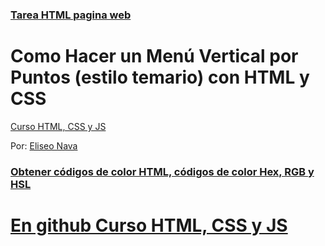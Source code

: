 ### [Tarea HTML pagina web](https://elprofenava.w3spaces.com/)


# Como Hacer un Menú Vertical por Puntos (estilo temario) con HTML y CSS

[Curso HTML, CSS y JS](https://www.w3schools.com/html/default.asp)

Por: [Eliseo Nava](https://elprofenava.w3spaces.com/)


### [Obtener códigos de color HTML, códigos de color Hex, RGB y HSL](https://htmlcolorcodes.com/es/)


# [En github Curso HTML, CSS y JS](https://nava128.github.io/curso_html_css_js/)

